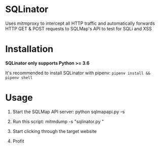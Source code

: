 # SQLinator

Uses mitmproxy to intercept all HTTP traffic and automatically forwards HTTP GET & POST requests to SQLMap's API to test for SQLi and XSS


# Installation

**SQLinator only supports Python >= 3.6**

It's recommended to install SQLinator with pipenv: `pipenv install &&  pipenv shell`

# Usage

1. Start the SQLMap API server:
    python sqlmapapi.py -s

2. Run this script:
    mitmdump -s "sqlinator.py <target domain>"

3. Start clicking through the target website

4. Profit
